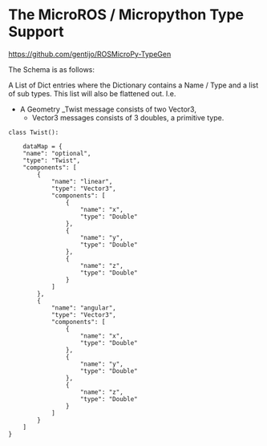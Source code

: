 
# The MicroROS / Micropython Type Support


https://github.com/gentijo/ROSMicroPy-TypeGen

The Schema is as follows:

A List of Dict entries where the Dictionary contains a Name / Type and a list of sub types. This list will also be flattened out. 
I.e. 
+ A Geometry _Twist message consists of two Vector3, 
    + Vector3 messages consists of 3 doubles, a primitive type. 

```
class Twist():
    
    dataMap = {
    "name": "optional",
    "type": "Twist",
    "components": [
        {
            "name": "linear",
            "type": "Vector3",
            "components": [
                {
                    "name": "x",
                    "type": "Double"
                },
                {
                    "name": "y",
                    "type": "Double"
                },
                {
                    "name": "z",
                    "type": "Double"
                }
            ]
        },
        {
            "name": "angular",
            "type": "Vector3",
            "components": [
                {
                    "name": "x",
                    "type": "Double"
                },
                {
                    "name": "y",
                    "type": "Double"
                },
                {
                    "name": "z",
                    "type": "Double"
                }
            ]
        }
    ]
}
```